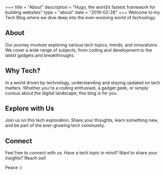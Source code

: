 +++
title = "About"
description = "Hugo, the world’s fastest framework for building websites"
type = "about"
date = "2019-02-28"
+++
Welcome to my Tech Blog where we dive deep into the ever-evolving world of technology.

## About

Our journey involves exploring various tech topics, trends, and innovations. We cover a wide range of subjects, from coding and development to the latest gadgets and breakthroughs.

## Why Tech?

In a world driven by technology, understanding and staying updated on tech matters. Whether you're a coding enthusiast, a gadget geek, or simply curious about the digital landscape, this blog is for you.

## Explore with Us

Join us on this tech exploration. Share your thoughts, learn something new, and be part of the ever-growing tech community.

## Connect

Feel free to connect with us. Have a tech topic in mind? Want to share your insights? Reach out!

Peace :)